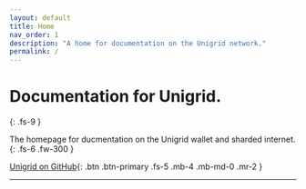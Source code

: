 ```yaml
---
layout: default
title: Home
nav_order: 1
description: "A home for documentation on the Unigrid network."
permalink: /
---
```


# Documentation for Unigrid.
{: .fs-9 }

The homepage for ducmentation on the Unigrid wallet and sharded internet.
{: .fs-6 .fw-300 }

[Unigrid on GitHub](https://github.com/unigrid-project){: .btn .btn-primary .fs-5 .mb-4 .mb-md-0 .mr-2 } 

---

